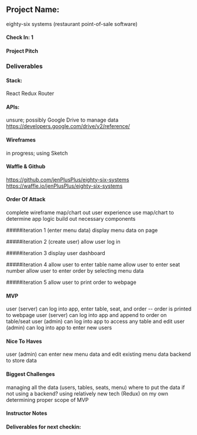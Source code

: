 ## Project Name:
eighty-six systems (restaurant point-of-sale software)

#### Check In: 1

#### Project Pitch

### Deliverables

#### Stack:
React
Redux
Router

#### APIs:
unsure; possibly Google Drive to manage data
https://developers.google.com/drive/v2/reference/

#### Wireframes
in progress; using Sketch

#### Waffle & Github
https://github.com/jenPlusPlus/eighty-six-systems
https://waffle.io/jenPlusPlus/eighty-six-systems

#### Order Of Attack
complete wireframe
map/chart out user experience
use map/chart to determine app logic
build out necessary components

#####iteration 1
(enter menu data)
display menu data on page

#####iteration 2
(create user)
allow user log in

#####iteration 3
display user dashboard

#####iteration 4
allow user to enter table name
allow user to enter seat number
allow user to enter order by selecting menu data

#####iteration 5
allow user to print order to webpage

#### MVP
user (server) can log into app, enter table, seat, and order -- order is printed to webpage
user (server) can log into app and append to order on table/seat
user (admin) can log into app to access any table and edit
user (admin) can log into app to enter new users

#### Nice To Haves
user (admin) can enter new menu data and edit existing menu data
backend to store data

#### Biggest Challenges
managing all the data (users, tables, seats, menu)
where to put the data if not using a backend?
using relatively new tech (Redux) on my own
determining proper scope of MVP

#### Instructor Notes

#### Deliverables for next checkin:
